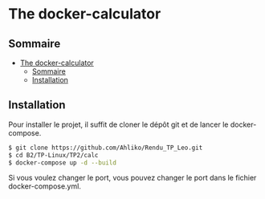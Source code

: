 # The docker-calculator

## Sommaire

- [The docker-calculator](#the-docker-calculator)
  - [Sommaire](#sommaire)
  - [Installation](#installation)

## Installation

Pour installer le projet, il suffit de cloner le dépôt git et de lancer le docker-compose.

```bash
$ git clone https://github.com/Ahliko/Rendu_TP_Leo.git
$ cd B2/TP-Linux/TP2/calc
$ docker-compose up -d --build
```

Si vous voulez changer le port, vous pouvez changer le port dans le fichier docker-compose.yml.